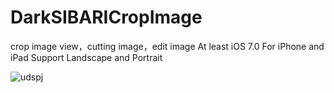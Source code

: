 # DarkSIBARICropImage
crop image view，cutting image，edit image
At least iOS 7.0
For iPhone and iPad
Support Landscape and Portrait

![udspj](https://github.com/udspj/DarkSIBARICropImage/blob/master/readmeimg/readmeedit.jpg?raw=true)